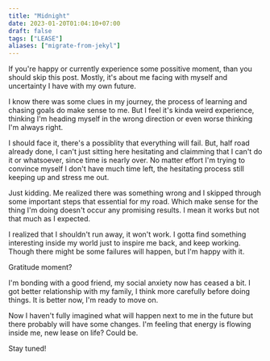 ```yaml
---
title: "Midnight"
date: 2023-01-20T01:04:10+07:00
draft: false
tags: ["LEASE"]
aliases: ["migrate-from-jekyl"]
---
```

If you're happy or currently experience some possitive moment, than you should skip this post. Mostly, it's about me facing with myself and uncertainty I have with my own future.
<!--more-->

I know there was some clues in my journey, the process of learning and chasing goals do make sense to me. But I feel it's kinda weird experience, thinking I'm heading myself in the wrong direction or even worse thinking I'm always right.

I should face it, there's a possiblity that everything will fail. But, half road already done, I can't just sitting here hesitating and claimming that I can't do it or whatsoever, since time is nearly over. No matter effort I'm trying to convince myself I don't have much time left, the hesitating process still keeping up and stress me out. 

Just kidding. Me realized there was something wrong and I skipped through some important steps that essential for my road. Which make sense for the thing I'm doing doesn't occur any promising results. I mean it works but not that much as I expected. 

I realized that I shouldn't run away, it won't work. I gotta find something interesting inside my world just to inspire me back, and keep working. Though there might be some failures will happen, but I'm happy with it. 

Gratitude moment?

I'm bonding with a good friend, my social anxiety now has ceased a bit. I got better relationship with my family, I think more carefully before doing things. It is better now, I'm ready to move on. 

Now I haven't fully imagined what will happen next to me in the future but there probably will have some changes. I'm feeling that energy is flowing inside me, new lease on life? Could be. 

Stay tuned!
